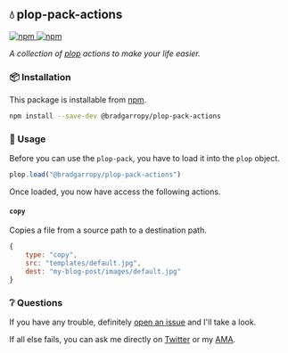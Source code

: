 ## 💧 plop-pack-actions

<a href="https://npmjs.com/package/@bradgarropy/plop-pack-actions">
    <img alt="npm" src="https://img.shields.io/npm/v/@bradgarropy/plop-pack-actions.svg?style=flat-square">
</a>

<a href="https://npmjs.com/package/@bradgarropy/plop-pack-actions">
    <img alt="npm" src="https://img.shields.io/npm/dt/@bradgarropy/plop-pack-actions?style=flat-square">
</a>

_A collection of [plop][plop] actions to make your life easier._

### 📦 Installation

This package is installable from [npm][npm].

```bash
npm install --save-dev @bradgarropy/plop-pack-actions
```

### 🥑 Usage

Before you can use the `plop-pack`, you have to load it into the `plop` object.

```javascript
plop.load("@bradgarropy/plop-pack-actions")
```

Once loaded, you now have access the following actions.

#### `copy`

Copies a file from a source path to a destination path.

```javascript
{
    type: "copy",
    src: "templates/default.jpg",
    dest: "my-blog-post/images/default.jpg"
}
```

### ❔ Questions

If you have any trouble, definitely [open an issue][issue] and I'll take a look.

If all else fails, you can ask me directly on [Twitter][twitter] or my [AMA][ama].

[plop]: https://plopjs.com
[npm]: https://npmjs.com
[issue]: https://github.com/bradgarropy/plop-pack-actions/issues
[twitter]: https://twitter.com/bradgarropy
[ama]: https://github.com/bradgarropy/ama
